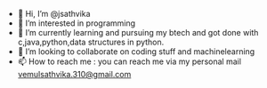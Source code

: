 - 👋 Hi, I’m @jsathvika
- 👀 I’m interested in programming
- 🌱 I’m currently learning and pursuing my btech and got done with c,java,python,data structures in python.
- 💞️ I’m looking to collaborate on coding stuff and machinelearning
- 📫 How to reach me : you can reach me via my personal mail vemulsathvika.310@gmail.com

<!---
jsathvika/jsathvika is a ✨ special ✨ repository because its `README.md` (this file) appears on your GitHub profile.
You can click the Preview link to take a look at your changes.
--->

